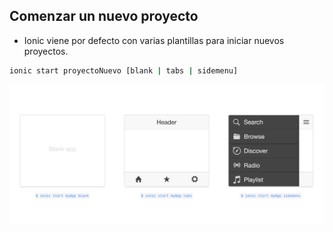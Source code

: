 ## Comenzar un nuevo proyecto

- Ionic viene por defecto con varias plantillas para iniciar nuevos proyectos.

```bash
ionic start proyectoNuevo [blank | tabs | sidemenu]

```
![](assets/start.png)
